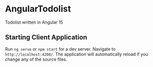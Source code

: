 # AngularTodolist

Todolist written in Angular 15

## Starting Client Application

Run `ng serve` or `npm start` for a dev server. Navigate to `http://localhost:4200/`. The application will automatically reload if you change any of the source files.
